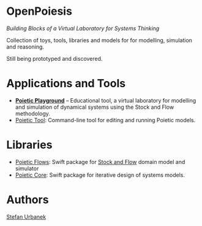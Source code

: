 # OpenPoiesis

_Building Blocks of a Virtual Laboratory for Systems Thinking_

Collection of toys, tools, libraries and models for for modelling, simulation and reasoning.

Still being prototyped and discovered.

# Applications and Tools

- **[Poietic Playground](https://github.com/openpoiesis/poietic-playground)** – Educational tool, a virtual laboratory for modelling and simulation of dynamical systems using the Stock and Flow methodology.
- [Poietic Tool](https://github.com/OpenPoiesis/poietic-tool): Command-line tool for editing and running Poietic models.

# Libraries

- [Poietic Flows](https://github.com/OpenPoiesis/poietic-flows): Swift package for [Stock and Flow](https://en.wikipedia.org/wiki/Stock_and_flow) domain model and simulator
- [Poietic Core](https://github.com/OpenPoiesis/poietic-core): Swift package for iterative design of systems models.

# Authors

[Stefan Urbanek](https://github.com/stiivi/)
